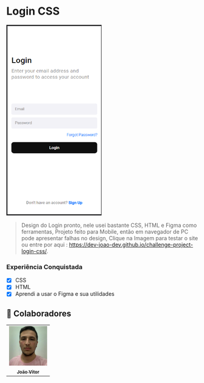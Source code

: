 # Login CSS

<a href="https://dev-joao-dev.github.io/challenge-project-login-css/">
<img src="./ASSETS/image login css 2.png" alt="image login" width="250px" height="500px">
</a>

> Design do Login pronto, nele usei bastante CSS, HTML e Figma como ferramentas, Projeto feito para Mobile, então em navegador de PC pode apresentar falhas no design, Clique na Imagem para testar o site ou entre por aqui : https://dev-joao-dev.github.io/challenge-project-login-css/.

### Experiência Conquistada 

- [x] CSS
- [x] HTML
- [x] Aprendi a usar o Figma e sua utilidades

## 🤝 Colaboradores

<table>
  <tr>
    <td align="center">
      <a href="https://github.com/dev-joao-dev">
        <img src="./ASSETS/imagem para desafio.jpg" width="100px;" alt="Foto do João Vitor"/><br>
        <sub>
          <b>João Vitor</b>
        </sub>
      </a>
    </td>
  </tr>
</table>
